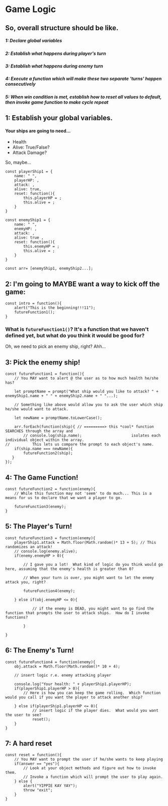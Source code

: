 # Game Logic

## So, overall structure should be like.

##### 1: Declare global variables

##### 2: Establish what happens during player's turn

##### 3: Establish what happens during enemy turn

##### 4: Execute a function which will make these two separate 'turns' happen consecutively

##### 5: When win condition is met, establish how to reset all values to default, then invoke game function to make cycle repeat


## 1: Establish your global variables.

#### Your ships are going to need...

<ul>
	<li>Health</li>
	<li>Alive: True/False?</li>
	<li>Attack Damage?</li>
</ul>  

So, maybe...

```
const playerShip1 = {
    name: " ",
    playerHP: ,
    attack: ,
    alive: true,
    reset: function(){
        this.playerHP = ;
        this.alive = ;
    }
}

const enemyShip1 = {
    name: " ",
    enemyHP: ,
    attack: ,
    alive: true ,
    reset: function(){
        this.enemyHP = ;
        this.alive = ;
    }
}

const arr= [enemyShip1, enemyShip2...];

```

## 2: I'm going to MAYBE want a way to kick off the game:

```
const intro = function(){
	alert("This is the beginning!!!11");
	futureFunction1();
}
```
### What is ```futureFunction1()```?  It's a function that we haven't defined yet, but what do you think it would be good for?

Oh, we need to pick an enemy ship, right?  Ahh...

## 3: Pick the enemy ship!

```
const futureFunction1 = function(){
	// You MAY want to alert @ the user as to how much health he/she has?

	let promptName = prompt("What ship would you like to attack? " + enemyShip1.name + " " + enemyShip2.name + " "...); 

	// Something like above would allow you to ask the user which ship he/she would want to attack.

	let newName = promptName.toLowerCase(); 

	arr.forEach(function(ship){ // =========> this *cool* function SEARCHES through the array and 
		// console.log(ship.name);  					isolates each individual object within the array.  																	//			This lets us compare the prompt to each object's name.
  	if(ship.name === newName){
  		futureFunction2(ship);
   }
});
```

## 4: The Game Function!  

```
const futureFunction2 = function(enemy){
	// While this function may not 'seem' to do much... This is a means for us to declare that we want a player to go.

	futureFunction3(enemy);
}
```

## 5: The Player's Turn!

```
const futureFunction3 = function(enemy){
	playerShip1.attack = Math.floor(Math.random()* 13 + 5); // This randomizes an attack!
	// console.log(enemy.alive);
	if(enemy.enemyHP > 0){

		// I gave you a lot!  What kind of logic do you think would go here, assuming that the enemy's health is greater than 0?  

		// When your turn is over, you might want to let the enemy attack you, right?

		futureFunction4(enemy);

	} else if(obj.enemyHP <= 0){
			
			// if the enemy is DEAD, you might want to go find the function that prompts the user to attack ships.  How do I invoke functions?

		}
		
}
```
## 6: The Enemy's Turn!

```
const futureFunction4 = function(enemy){
	obj.attack = Math.floor(Math.random()* 10 + 4);

	// insert logic r.e. enemy attacking player

	console.log("Your health: " + playerShip1.playerHP);
	if(playerShip1.playerHP > 0){
		// Here is how you can keep the game rolling.  Which function would you call if you want the player to attack another ship?

	} else if(playerShip1.playerHP <= 0){
			// insert logic if the player dies.  What would you want the user to see?
			reset();
	}
}

```

## 7: A hard reset

```
const reset = function(){
	// You MAY want to prompt the user if he/she wants to keep playing
	if(answer == "yes"){
		// Look at your object methods and figure out how to invoke them.
		// Invoke a function which will prompt the user to play again.		
	} else {
		alert("YIPPIE KAY YAY");
		throw "exit";
	}
}
```